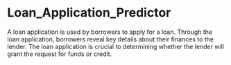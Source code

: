# Loan_Application_Predictor
A loan application is used by borrowers to apply for a loan. Through the loan application, borrowers reveal key details about their finances to the lender. The loan application is crucial to determining whether the lender will grant the request for funds or credit.
